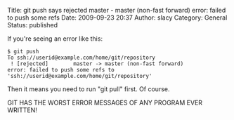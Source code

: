 Title: git push says rejected master - master (non-fast forward) error: failed to push some refs
Date: 2009-09-23 20:37
Author: slacy
Category: General
Status: published

If you're seeing an error like this:

    $ git push
    To ssh://userid@example.com/home/git/repository
     ! [rejected]        master -> master (non-fast forward)
    error: failed to push some refs to 'ssh://userid@example.com/home/git/repository'

Then it means you need to run "git pull" first. Of course.

GIT HAS THE WORST ERROR MESSAGES OF ANY PROGRAM EVER WRITTEN!
